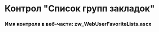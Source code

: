 ﻿---
description: 2.5.0.0
---
# Контрол "Список групп закладок"
### Имя контрола в веб-части: zw_WebUserFavoriteLists.ascx

